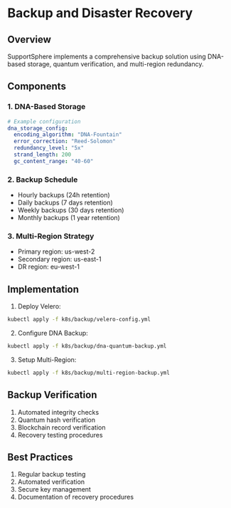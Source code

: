 # Backup and Disaster Recovery

## Overview
SupportSphere implements a comprehensive backup solution using DNA-based storage, quantum verification, and multi-region redundancy.

## Components

### 1. DNA-Based Storage
```yaml
# Example configuration
dna_storage_config:
  encoding_algorithm: "DNA-Fountain"
  error_correction: "Reed-Solomon"
  redundancy_level: "5x"
  strand_length: 200
  gc_content_range: "40-60"
```

### 2. Backup Schedule
- Hourly backups (24h retention)
- Daily backups (7 days retention)
- Weekly backups (30 days retention)
- Monthly backups (1 year retention)

### 3. Multi-Region Strategy
- Primary region: us-west-2
- Secondary region: us-east-1
- DR region: eu-west-1

## Implementation

1. Deploy Velero:
```bash
kubectl apply -f k8s/backup/velero-config.yml
```

2. Configure DNA Backup:
```bash
kubectl apply -f k8s/backup/dna-quantum-backup.yml
```

3. Setup Multi-Region:
```bash
kubectl apply -f k8s/backup/multi-region-backup.yml
```

## Backup Verification
1. Automated integrity checks
2. Quantum hash verification
3. Blockchain record verification
4. Recovery testing procedures

## Best Practices
1. Regular backup testing
2. Automated verification
3. Secure key management
4. Documentation of recovery procedures
